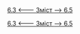 [6.3 <--- ](6_3.md) [   Зміст   ](README.md) [--> 6.5](6_5.md)



[6.3 <--- ](6_3.md) [   Зміст   ](README.md) [--> 6.5](6_5.md)

